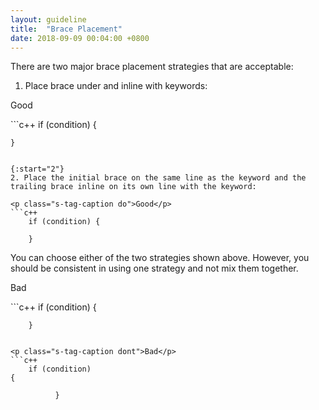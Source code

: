 ```yaml
---
layout: guideline
title:  "Brace Placement"
date: 2018-09-09 00:04:00 +0800
---
```


There are two major brace placement strategies that are acceptable:

1. Place brace under and inline with keywords:

<p class="s-tag-caption do">Good</p>
```c++
    if (condition)
    {

    }
```

{:start="2"}
2. Place the initial brace on the same line as the keyword and the trailing brace inline on its own line with the keyword:

<p class="s-tag-caption do">Good</p>
```c++
    if (condition) {

    }
```

You can choose either of the two strategies shown above. However, you should be consistent in using one strategy and not mix them together.

<p class="s-tag-caption dont">Bad</p>
```c++
    if (condition)
        {

        }
```

<p class="s-tag-caption dont">Bad</p>
```c++
    if (condition)
{

          }
```
